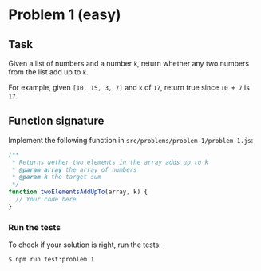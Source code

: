 # Problem 1 (easy)

## Task

Given a list of numbers and a number `k`, return whether any two numbers from the list add up to `k`.

For example, given `[10, 15, 3, 7]` and `k` of `17`, return true since `10 + 7` is `17`.

## Function signature

Implement the following function in `src/problems/problem-1/problem-1.js`:

```javascript
/**
 * Returns wether two elements in the array adds up to k
 * @param array the array of numbers
 * @param k the target sum
 */
function twoElementsAddUpTo(array, k) {
  // Your code here
}
```

### Run the tests

To check if your solution is right, run the tests:

```shell
$ npm run test:problem 1
```
